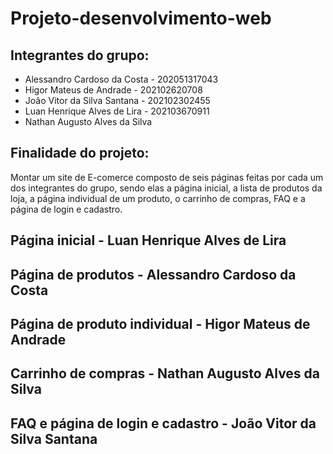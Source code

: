 # Projeto-desenvolvimento-web

## Integrantes do grupo:
* Alessandro Cardoso da Costa - 202051317043
* Higor Mateus de Andrade - 202102620708
* João Vitor da Silva Santana - 202102302455
* Luan Henrique Alves de Lira - 202103670911
* Nathan Augusto Alves da Silva

## Finalidade do projeto:
Montar um site de E-comerce composto de seis páginas feitas por cada um dos integrantes do grupo, sendo elas a página inicial, a lista de produtos da loja, a página individual de um produto, o carrinho de compras, FAQ e a página de login e cadastro.

## Página inicial - Luan Henrique Alves de Lira


## Página de produtos - Alessandro Cardoso da Costa


## Página de produto individual - Higor Mateus de Andrade


## Carrinho de compras - Nathan Augusto Alves da Silva


## FAQ e página de login e cadastro - João Vitor da Silva Santana
